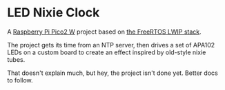 # LED Nixie Clock

A [Raspberry Pi Pico2 W](https://www.raspberrypi.com/products/raspberry-pi-pico/) project based on [the FreeRTOS LWIP stack](https://github.com/tlberglund/pico-freertos-lwip).

The project gets its time from an NTP server, then drives a set of APA102 LEDs on a custom board to create an effect inspired by old-style nixie tubes.

That doesn't explain much, but hey, the project isn't done yet. Better docs to follow.
